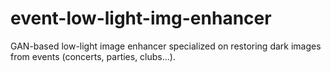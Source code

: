 # event-low-light-img-enhancer
GAN-based low-light image enhancer specialized on restoring dark images from events (concerts, parties, clubs...).
